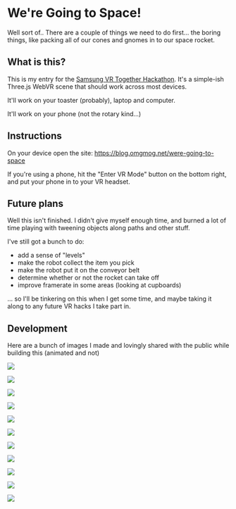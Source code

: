 # We're Going to Space!

Well sort of.. There are a couple of things we need to do first... the boring things, like packing all of our cones and gnomes in to our space rocket.

## What is this?

This is my entry for the [Samsung VR Together Hackathon](https://medium.com/samsung-internet-dev/virtual-hackathon-lets-make-vr-together-53f629552764). It's a simple-ish Three.js WebVR scene that should work across most devices.

It'll work on your toaster (probably), laptop and computer. 

It'll work on your phone (not the rotary kind...)

## Instructions
On your device open the site: https://blog.omgmog.net/were-going-to-space

If you're using a phone, hit the "Enter VR Mode" button on the bottom right, and put your phone in to your VR headset.

## Future plans

Well this isn't finished. I didn't give myself enough time, and burned a lot of time playing with tweening objects along paths and other stuff.

I've still got a bunch to do:

- add a sense of "levels"
- make the robot collect the item you pick
- make the robot put it on the conveyor belt
- determine whether or not the rocket can take off
- improve framerate in some areas (looking at cupboards)


... so I'll be tinkering on this when I get some time, and maybe taking it along to any future VR hacks I take part in.


## Development

Here are a bunch of images I made and lovingly shared with the public while building this (animated and not)

![](https://i.imgur.com/NZmzwPP.png)

![](https://i.imgur.com/galgVcm.png)

![](https://i.imgur.com/KoHuvtd.png)

![](https://media.giphy.com/media/l0Iy001in67YT7DwI/giphy.gif)

![](https://media.giphy.com/media/3oKIPkmnYq96qNfJ3W/giphy.gif)

![](https://media.giphy.com/media/3og0IUnHoyVpsfxgQ0/giphy.gif)

![](https://i.imgur.com/koCgbAW.png)

![](https://i.imgur.com/iapeCeX.png)

![](https://media.giphy.com/media/xUPGchuU7G0Y327Mfm/giphy.gif)

![](https://media.giphy.com/media/l0IynOHsHHPatk0Ew/giphy.gif)

![](https://media.giphy.com/media/l4FGAnKiTzce6ZO48/giphy.gif)